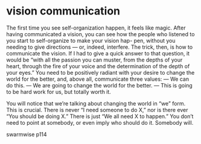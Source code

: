 # vision communication  

The first time you see self-organization happen, it feels like magic. After having communicated a vision, you can see how the people who listened to you start to self-organize to make your vision hap- pen, without you needing to give directions — or, indeed, interfere. The trick, then, is how to communicate the vision. If I had to give a quick answer to that question, it would be “with all the passion you can muster, from the depths of your heart, through the fire of your voice and the determination of the depth of your eyes.” You need to be positively radiant with your desire to change the world for the better, and, above all, communicate three values: 
— We can do this. 
— We are going to change the world for the better. 
— This is going to be hard work for us, but totally worth it.

You will notice that we’re talking about changing the world in
“we” form. This is crucial. There is never “I need someone to do X,” nor is there ever “You should be doing X.” There is just “We all need X to happen.” You don’t need to point at somebody, or even imply who should do it. Somebody will.

swarmwise p114
